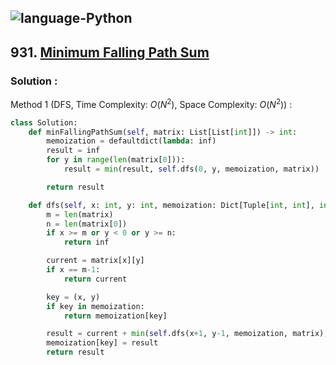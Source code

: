 ![language-Python](https://img.shields.io/badge/%20-Python-ffd43b?style=for-the-badge&logo=PYTHON)
---

## 931. [Minimum Falling Path Sum](https://leetcode.com/problems/minimum-falling-path-sum)

### Solution :

Method 1 (DFS, Time Complexity: $O(N^2)$, Space Complexity: $O(N^2)$) :
```python
class Solution:
    def minFallingPathSum(self, matrix: List[List[int]]) -> int:
        memoization = defaultdict(lambda: inf)
        result = inf
        for y in range(len(matrix[0])):
            result = min(result, self.dfs(0, y, memoization, matrix))

        return result

    def dfs(self, x: int, y: int, memoization: Dict[Tuple[int, int], int], matrix: List[List[int]]) -> int:
        m = len(matrix)
        n = len(matrix[0])
        if x >= m or y < 0 or y >= n:
            return inf

        current = matrix[x][y]
        if x == m-1:
            return current

        key = (x, y)
        if key in memoization:
            return memoization[key]

        result = current + min(self.dfs(x+1, y-1, memoization, matrix), self.dfs(x+1, y, memoization, matrix), self.dfs(x+1, y+1, memoization, matrix))
        memoization[key] = result
        return result
```
